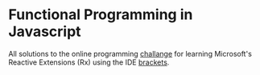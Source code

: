 # Functional Programming in Javascript

All solutions to the online programming [challange] for learning Microsoft's Reactive Extensions (Rx) using the IDE [brackets].

[brackets]:http://brackets.io/
[challange]:http://reactivex.io/learnrx/
